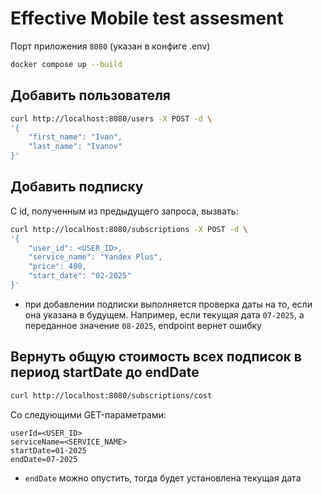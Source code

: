 # Effective Mobile test assesment

Порт приложения `8080` (указан в конфиге .env)

```bash
docker compose up --build
```

## Добавить пользователя

```bash
curl http://localhost:8080/users -X POST -d \
'{
    "first_name": "Ivan",
    "last_name": "Ivanov"
}'
```

## Добавить подписку

С id, полученным из предыдущего запроса, вызвать:

```bash
curl http://localhost:8080/subscriptions -X POST -d \
'{
    "user_id": <USER_ID>,
    "service_name": "Yandex Plus",
    "price": 400,
    "start_date": "02-2025"
}'
```

- при добавлении подписки выполняется проверка даты на то, если она указана в будущем. Например, если текущая дата `07-2025`, а переданное значение `08-2025`, endpoint вернет ошибку

## Вернуть общую стоимость всех подписок в период startDate до endDate

```sh
curl http://localhost:8080/subscriptions/cost
```

Со следующими GET-параметрами:

```
userId=<USER_ID>
serviceName=<SERVICE_NAME>
startDate=01-2025
endDate=07-2025
```

- `endDate` можно опустить, тогда будет установлена текущая дата
